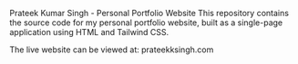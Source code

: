 Prateek Kumar Singh - Personal Portfolio Website
This repository contains the source code for my personal portfolio website, built as a single-page application using HTML and Tailwind CSS.

The live website can be viewed at: prateekksingh.com
